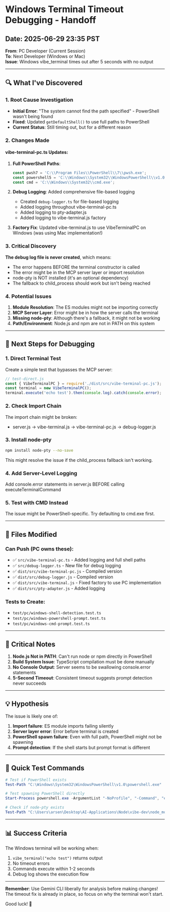 # Windows Terminal Timeout Debugging - Handoff

## Date: 2025-06-29 23:35 PST
**From**: PC Developer (Current Session)  
**To**: Next Developer (Windows or Mac)  
**Issue**: Windows vibe_terminal times out after 5 seconds with no output

---

## 🔍 What I've Discovered

### 1. Root Cause Investigation
- **Initial Error**: "The system cannot find the path specified" - PowerShell wasn't being found
- **Fixed**: Updated `getDefaultShell()` to use full paths to PowerShell
- **Current Status**: Still timing out, but for a different reason

### 2. Changes Made

#### vibe-terminal-pc.ts Updates:
1. **Full PowerShell Paths**: 
   ```typescript
   const pwsh7 = 'C:\\Program Files\\PowerShell\\7\\pwsh.exe';
   const powershell5 = 'C:\\Windows\\System32\\WindowsPowerShell\\v1.0\\powershell.exe';
   const cmd = 'C:\\Windows\\System32\\cmd.exe';
   ```

2. **Debug Logging**: Added comprehensive file-based logging
   - Created `debug-logger.ts` for file-based logging
   - Added logging throughout vibe-terminal-pc.ts
   - Added logging to pty-adapter.js
   - Added logging to vibe-terminal.js factory

3. **Factory Fix**: Updated vibe-terminal.js to use VibeTerminalPC on Windows (was using Mac implementation!)

### 3. Critical Discovery
**The debug log file is never created**, which means:
- The error happens BEFORE the terminal constructor is called
- The error might be in the MCP server layer or import resolution
- node-pty is NOT installed (it's an optional dependency)
- The fallback to child_process should work but isn't being reached

### 4. Potential Issues

1. **Module Resolution**: The ES modules might not be importing correctly
2. **MCP Server Layer**: Error might be in how the server calls the terminal
3. **Missing node-pty**: Although there's a fallback, it might not be working
4. **Path/Environment**: Node.js and npm are not in PATH on this system

---

## 🎯 Next Steps for Debugging

### 1. Direct Terminal Test
Create a simple test that bypasses the MCP server:
```javascript
// test-direct.js
const { VibeTerminalPC } = require('./dist/src/vibe-terminal-pc.js');
const terminal = new VibeTerminalPC();
terminal.execute('echo test').then(console.log).catch(console.error);
```

### 2. Check Import Chain
The import chain might be broken:
- server.js → vibe-terminal.js → vibe-terminal-pc.js → debug-logger.js

### 3. Install node-pty
```bash
npm install node-pty --no-save
```
This might resolve the issue if the child_process fallback isn't working.

### 4. Add Server-Level Logging
Add console.error statements in server.js BEFORE calling executeTerminalCommand

### 5. Test with CMD Instead
The issue might be PowerShell-specific. Try defaulting to cmd.exe first.

---

## 📁 Files Modified

### Can Push (PC owns these):
- ✅ `src/vibe-terminal-pc.ts` - Added logging and full shell paths
- ✅ `src/debug-logger.ts` - New file for debug logging
- ✅ `dist/src/vibe-terminal-pc.js` - Compiled version
- ✅ `dist/src/debug-logger.js` - Compiled version
- ✅ `dist/src/vibe-terminal.js` - Fixed factory to use PC implementation
- ✅ `dist/src/pty-adapter.js` - Added logging

### Tests to Create:
- `test/pc/windows-shell-detection.test.ts`
- `test/pc/windows-powershell-prompt.test.ts`
- `test/pc/windows-cmd-prompt.test.ts`

---

## 🚨 Critical Notes

1. **Node.js Not in PATH**: Can't run node or npm directly in PowerShell
2. **Build System Issue**: TypeScript compilation must be done manually
3. **No Console Output**: Server seems to be swallowing console.error statements
4. **5-Second Timeout**: Consistent timeout suggests prompt detection never succeeds

---

## 💡 Hypothesis

The issue is likely one of:
1. **Import failure**: ES module imports failing silently
2. **Server layer error**: Error before terminal is created
3. **PowerShell spawn failure**: Even with full path, PowerShell might not be spawning
4. **Prompt detection**: If the shell starts but prompt format is different

---

## 🔧 Quick Test Commands

```powershell
# Test if PowerShell exists
Test-Path "C:\Windows\System32\WindowsPowerShell\v1.0\powershell.exe"

# Test spawning PowerShell directly
Start-Process powershell.exe -ArgumentList "-NoProfile", "-Command", "echo test"

# Check if node-pty exists
Test-Path "C:\Users\arsen\Desktop\AI-Applications\Node\vibe-dev\node_modules\node-pty"
```

---

## 📊 Success Criteria

The Windows terminal will be working when:
1. `vibe_terminal("echo test")` returns output
2. No timeout errors
3. Commands execute within 1-2 seconds
4. Debug log shows the execution flow

---

**Remember**: Use Gemini CLI liberally for analysis before making changes! The timeout fix is already in place, so focus on why the terminal won't start.

Good luck! 🚀